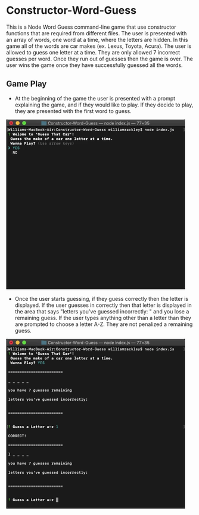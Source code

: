 # Constructor-Word-Guess
This is a Node Word Guess command-line game that use constructor functions that are required from different files. The user is presented with an array of words, one word at a time, where the letters are hidden. In this game all of the words are car makes (ex. Lexus, Toyota, Acura). The user is allowed to guess one letter at a time. They are only allowed 7 incorrect guesses per word. Once they run out of guesses then the game is over. The user wins the game once they have successfully guessed all the words.

## Game Play
* At the beginning of the game the user is presented with a prompt explaining the game, and if they would like to play. If they decide to play, they are presented with the first word to guess.

![Start The Game](startScreen.gif)


* Once the user starts guessing, if they guess correctly then the letter is displayed. If the user guesses in correctly then that letter is displayed in the area that says "letters you've guessed incorrectly: " and you lose a remaining guess. If the user types anything other than a letter than they are prompted to choose a letter A-Z. They are not penalized a remaining guess.

![Game Play](firstGamePlay.gif)



